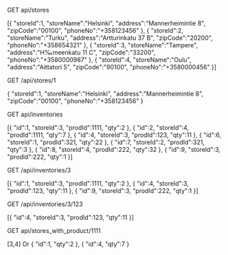 GET api/stores

 [{
"storeId":1,
"storeName":"Helsinki",
"address":"Mannerheimintie 8",
"zipCode":"00100",
"phoneNo":"+358123456"
},
{
"storeId":2,
"storeName":"Turku",
"address":"Artturinkatu 37 B",
"zipCode":"20200",
"phoneNo":"+358654321"
},
{
"storeId":3,
"storeName":"Tampere",
"address":"H‰meenkatu 11 C",
"zipCode":"33200",
"phoneNo":"+3580000987"
},
{
"storeId":4,
"storeName":"Oulu",
"address":"Aittatori 5",
"zipCode":"90100",
"phoneNo":"+3580000456"
}]

 GET /api/stores/1
  
 {
"storeId":1,
"storeName":"Helsinki",
"address":"Mannerheimintie 8",
"zipCode":"00100",
"phoneNo":"+358123456"
}

 GET api/inventories
 
 [{
"id":1,
"storeId":3,
"prodId":1111,
"qty":2
},
{
"id":2,
"storeId":4,
"prodId":1111,
"qty":7
},
{
"id":4,
"storeId":3,
"prodId":123,
"qty":11
},
{
"id":6,
"storeId":1,
"prodId":321,
"qty":22
},
{
"id":7,
"storeId":2,
"prodId":321,
"qty":3
},
{
"id":8,
"storeId":4,
"prodId":222,
"qty":32
},
{
"id":9,
"storeId":3,
"prodId":222,
"qty":1
}]


 GET /api/inventories/3
 
 
 [{
"id":1,
"storeId":3,
"prodId":1111,
"qty":2
},
{
"id":4,
"storeId":3,
"prodId":123,
"qty":11
},
{
"id":9,
"storeId":3,
"prodId":222,
"qty":1
}]


 GET /api/inventories/3/123
 
 
 [{
"id":4,
"storeId":3,
"prodId":123,
"qty":11
}]


 GET api/stores_with_product/1111
 
 
 [3,4]
 Or
 {
"id":1,
"qty":2
},
{
"id":4,
"qty":7
}
